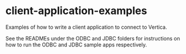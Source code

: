 # client-application-examples

Examples of how to write a client application to connect to Vertica.

See the READMEs under the ODBC and JDBC folders for instructions on how to run the ODBC and JDBC sample apps respectively.
